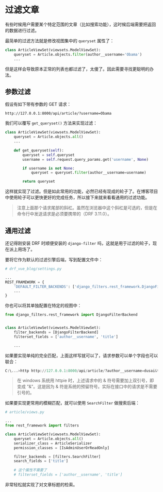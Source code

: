# 过滤文章
有些时候用户需要某个特定范围的文章（比如搜索功能），这时候后端需要把返回的数据进行过滤。

最简单的过滤方法就是修改视图集中的 `queryset` 属性了：

```python
class ArticleViewSet(viewsets.ModelViewSet):
    queryset = Article.objects.filter(author__username='Obama')
    ...
```

但是这样会导致原本正常的列表也都过滤了，太傻了。因此需要寻找更聪明的办法。

## 参数过滤

假设有如下带有参数的 GET 请求：

```
http://127.0.0.1:8000/api/article/?username=Obama
```

我们可以覆写 `get_queryset()` 方法来实现过滤：

```python
class ArticleViewSet(viewsets.ModelViewSet):
    queryset = Article.objects.all()
    ...
    
    def get_queryset(self):
        queryset = self.queryset
        username = self.request.query_params.get('username', None)

        if username is not None:
            queryset = queryset.filter(author__username=username)

        return queryset
```

这样就实现了过滤。但是如此常用的功能，必然已经有现成的轮子了。在博客项目中使用轮子可以更快更好的完成任务，所以接下来就来看看通用的过滤功能。

> 注意上面那个请求尾部的斜杠。虽然在浏览器中这个斜杠是可选的，但是在命令行中发送请求是必须要携带的（DRF 3.11.0）。

## 通用过滤

还记得刚安装 DRF 时顺便安装的 `django-filter` 吗，这就是用于过滤的轮子，现在派上用场了。

要将它作为默认的过滤引擎后端，写到配置文件中：

```python
# drf_vue_blog/settings.py

...
REST_FRAMEWORK = {
    'DEFAULT_FILTER_BACKENDS': ['django_filters.rest_framework.DjangoFilterBackend']
    ...
}
```

你也可以将其单独配置在特定的视图中：

```python
from django_filters.rest_framework import DjangoFilterBackend


class ArticleViewSet(viewsets.ModelViewSet):
    filter_backends = [DjangoFilterBackend]
    filterset_fields = ['author__username', 'title']

    ...
```

如果要实现单纯的完全匹配，上面这样写就可以了，请求参数可以单个字段也可以联合：

```python
C:\...>http http://127.0.0.1:8000/api/article/?author__username=dusai&title=newtest
```

> 在 windows 系统用 httpie 时，上述请求中的 & 符号需要加上双引号，即变成 "&"。这是因为 & 符是系统的预留符号。实际在接口中的请求是不需要引号的。

如果要实现更常用的模糊匹配，就可以使用 `SearchFilter` 做搜索后端：

```python
# article/views.py

...
from rest_framework import filters

class ArticleViewSet(viewsets.ModelViewSet):
    queryset = Article.objects.all()
    serializer_class = ArticleSerializer
    permission_classes = [IsAdminUserOrReadOnly]

    filter_backends = [filters.SearchFilter]
    search_fields = ['title']
    
    # 这个属性不需要了
    # filterset_fields = ['author__username', 'title']
```

非常轻松就实现了对文章标题的检索。